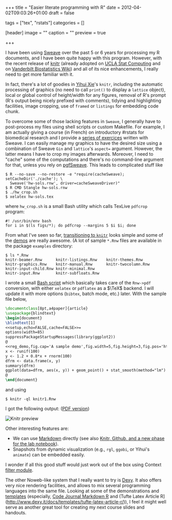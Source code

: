 +++
title = "Easier literate programming with R"
date = 2012-04-02T09:03:26+01:00
draft = false

tags = ["tex", "rstats"]
categories = []

[header]
image = ""
caption = ""
preview = true

+++

I have been using [Sweave](http://www.statistik.lmu.de/~leisch/Sweave/) over the past 5 or 6 years for processing my R documents, and I have been quite happy with this program. However, with the recent release of [knitr](http://yihui.name/knitr/) (already adopted on [UCLA Stat Computing](http://www.ats.ucla.edu/stat/r/code/) and on [Vanderbilt Biostatistics Wiki](http://biostat.mc.vanderbilt.edu/wiki/Main/KnitrHowto)) and all of its nice enhancements, I really need to get more familiar with it.

In fact, there's a lot of goodies in [Yihui Xie](http://yihui.name/en/)'s `knitr`, including the automatic processing of graphics (no need to call `print()` to display a `lattice` object), local or global control of height/width for any figures, removal of R's prompt (R's output being nicely prefixed with comments), tidying and highlighting facilities, image cropping, use of `framed` or `listings` for embedding code chunk. 

To overcome some of those lacking features in `Sweave`, I generally have to post-process my files using shell scripts or custom Makefile. For example, I am actually giving a course (in French) on introductory #rstats for biomedical research and I provide a <i class="fa fa-file-pdf-o fa-1x"></i> [series of exercices](http://www.aliquote.org/cours/2012_biomed/hw-sols.pdf) written with Sweave. I can easily manage my graphics to have the desired size using a combination of Sweave `Gin` and `lattice`'s `aspect=` argument. However, the latter means I have to crop my images afterwards. Moreover, I need to "cache" some of the computations and there's no command-line argument for that, unless you rely on [pgfSweave](http://code.cjb.net/pgfSweave.html). This leads to complicated stuff like

```
$ R --no-save --no-restore -e "require(cacheSweave); setCacheDir('./cache'); \
  Sweave('hw-sols.rnw', driver=cacheSweaveDriver)"
$ R CMD Stangle hw-sols.rnw
$ ./hw_crop.sh
$ xelatex hw-sols.tex
```

where `hw_crop.sh` is a small Bash utility which calls TexLive `pdfcrop` program:

```
#! /usr/bin/env bash
for i in $(ls figs/*); do pdfcrop --margins 5 $i $i; done
```

From what I've seen so far, [transitioning to `knitr`](http://yihui.name/knitr/demo/sweave/) looks simple and some of the [demos](http://yihui.name/knitr/demos) are really awesome. (A lot of sample `*.Rnw` files are available in the package `examples` directory:

```
$ ls *.Rnw
knitr-beamer.Rnw      knitr-listings.Rnw    knitr-themes.Rnw
knitr-graphics.Rnw    knitr-manual.Rnw      knitr-twocolumn.Rnw
knitr-input-child.Rnw knitr-minimal.Rnw
knitr-input.Rnw       knitr-subfloats.Rnw
```

I wrote a small <i class="fa fa-file-code-o fa-1x"></i> [Bash script](http://www.aliquote.org/pub/knitr) which basically takes care of the `Rnw->pdf` conversion, with either `xelatex` or `pdflatex` as a $\TeX$ backend. I will update it with more options (`bibtex`, batch mode, etc.) later. With the sample file below,

```latex
\documentclass[8pt,a4paper]{article}
\usepackage{blindtext}
\begin{document}
\blindtext[1]
<<setup,echo=FALSE,cache=FALSE>>=
options(width=85)
suppressPackageStartupMessages(library(ggplot2))
@ 
<<reg_demo,fig.cap='A sample demo',fig.width=5,fig.height=3,fig.pos='htbp'>>=
x <- runif(100)
y <- 1.2 + 0.8*x + rnorm(100)
dfrm <- data.frame(x, y)
summary(dfrm)
ggplot(data=dfrm, aes(x, y)) + geom_point() + stat_smooth(method="lm")
@ 
\end{document}
```

and using

```
$ knitr -ql knitr1.Rnw
```

I got the following output: ([PDF version](http://www.aliquote.org/pub/knitr_demo))

![Knitr preview](/img/20120402200837.png)

Other interesting features are:

- We can use <i class="fa fa-file-code-o fa-1x"></i> [Markdown](https://github.com/yihui/knitr/blob/master/inst/examples/knitr-minimal.md) directly (see also [Knitr, Github, and a new phase for the lab notebook](http://www.carlboettiger.info/archives/4325)).
- Snapshots from dynamic visualization (e.g., `rgl`, `ggobi`, or Yihui's `animate`) can be embedded easily.

I wonder if all this good stuff would just work out of the box using Context [filter module](http://www.ctan.org/pkg/context-filter).

The other Noweb-like system that I really want to try is [Dexy](http://www.dexy.it/). It also offers very nice rendering facilities, and allows to mix several programming languages into the same file. Looking at some of the demonstrations and [templates](http://www.dexy.it/docs/templates/) (especially, [Code Journal Markdown R](http://www.dexy.it/docs/templates/code-journal-markdown-r/) and (Tufte Latex Article R](http://www.dexy.it/docs/templates/tufte-latex-article-r/)), I feel it might well serve as another great tool for creating my next course slides and handouts.
